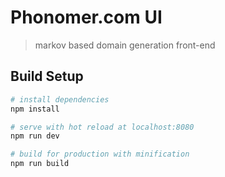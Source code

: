 # Phonomer.com UI

> markov based domain generation front-end

## Build Setup

``` bash
# install dependencies
npm install

# serve with hot reload at localhost:8080
npm run dev

# build for production with minification
npm run build
```
